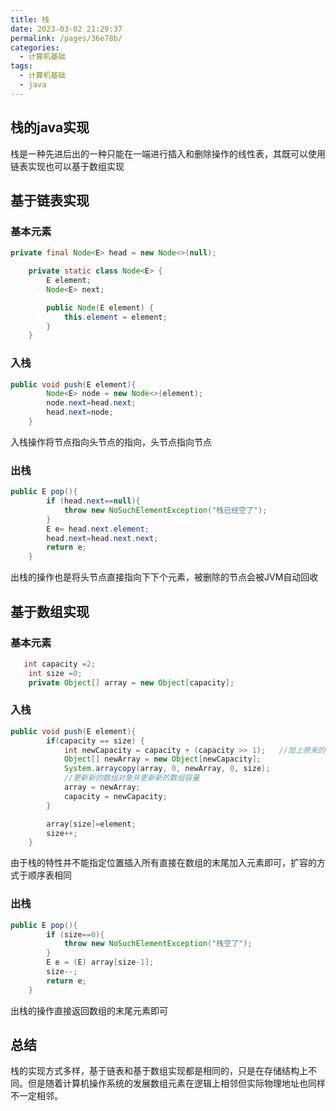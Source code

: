 ```yaml
---
title: 栈
date: 2023-03-02 21:29:37
permalink: /pages/36e78b/
categories:
  - 计算机基础
tags:
  - 计算机基础
  - java
---
```

## 栈的java实现

栈是一种先进后出的一种只能在一端进行插入和删除操作的线性表，其既可以使用链表实现也可以基于数组实现

## 基于链表实现
### 基本元素
```java
private final Node<E> head = new Node<>(null);

    private static class Node<E> {
        E element;
        Node<E> next;

        public Node(E element) {
            this.element = element;
        }
    }
```
### 入栈
```java
public void push(E element){
        Node<E> node = new Node<>(element);
        node.next=head.next;
        head.next=node;
    }
```
入栈操作将节点指向头节点的指向，头节点指向节点
### 出栈
```java
public E pop(){
        if (head.next==null){
            throw new NoSuchElementException("栈已经空了");
        }
        E e= head.next.element;
        head.next=head.next.next;
        return e;
    }
```
出栈的操作也是将头节点直接指向下下个元素，被删除的节点会被JVM自动回收
## 基于数组实现
### 基本元素
```java
   int capacity =2;
    int size =0;
    private Object[] array = new Object[capacity];
```

### 入栈
```java
public void push(E element){
        if(capacity == size) {
            int newCapacity = capacity + (capacity >> 1);   //加上原来的数值右移一位
            Object[] newArray = new Object[newCapacity];
            System.arraycopy(array, 0, newArray, 0, size);
            //更新新的数组对象并更新新的数组容量
            array = newArray;
            capacity = newCapacity;
        }

        array[size]=element;
        size++;
    }
```
由于栈的特性并不能指定位置插入所有直接在数组的末尾加入元素即可，扩容的方式于顺序表相同
### 出栈
```java
public E pop(){
        if (size==0){
            throw new NoSuchElementException("栈空了");
        }
        E e = (E) array[size-1];
        size--;
        return e;
    }
```
出栈的操作直接返回数组的末尾元素即可

## 总结
栈的实现方式多样，基于链表和基于数组实现都是相同的，只是在存储结构上不同。但是随着计算机操作系统的发展数组元素在逻辑上相邻但实际物理地址也同样不一定相邻。
